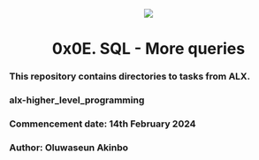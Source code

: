 <p align="center">
  <a href="https://skillicons.dev">
    <img src="https://skillicons.dev/icons?i=sql" />
  </a>
</p>
<h1 align="center">0x0E. SQL - More queries</h1>

<h3 align="left"> This repository contains directories to tasks from ALX.</h3>
<h3 align="left">alx-higher_level_programming</h3>
<h3 align="left">Commencement date: 14th February 2024</h3>
<h3 align="left">Author: Oluwaseun Akinbo</h3>
